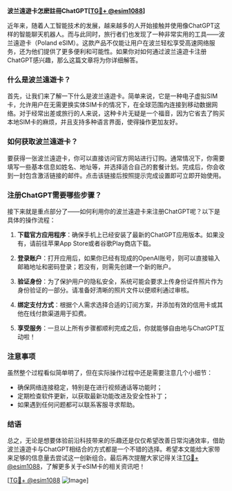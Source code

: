 **波兰遠遊卡怎麽註冊ChatGPT[[TG💪+ @esim1088](https://t.me/s/esim1088)]**

近年来，随着人工智能技术的发展，越来越多的人开始接触并使用像ChatGPT这样的智能聊天机器人。而与此同时，旅行者们也发现了一种非常实用的工具——波兰遠遊卡（Poland eSIM）。这款产品不仅能让用户在波兰轻松享受高速网络服务，还为他们提供了更多便利和可能性。如果你对如何通过波兰遠遊卡注册ChatGPT感兴趣，那么这篇文章将为你详细解答。

### 什么是波兰遠遊卡？

首先，让我们来了解一下什么是波兰遠遊卡。简单来说，它是一种电子虚拟SIM卡，允许用户在无需更换实体SIM卡的情况下，在全球范围内连接到移动数据网络。对于经常出差或旅行的人来说，这种卡片无疑是一个福音，因为它省去了购买本地SIM卡的麻烦，并且支持多种语言界面，使得操作更加友好。

### 如何获取波兰遠遊卡？

要获得一张波兰遠遊卡，你可以直接访问官方网站进行订购。通常情况下，你需要填写一些基本信息如姓名、地址等，并选择适合自己的套餐计划。完成后，你会收到一封包含激活链接的邮件。点击该链接后按照提示完成设置即可立即开始使用。

### 注册ChatGPT需要哪些步骤？

接下来就是重点部分了——如何利用你的波兰遠遊卡来注册ChatGPT呢？以下是具体的操作流程：

1. **下载官方应用程序**：确保手机上已经安装了最新的ChatGPT应用版本。如果没有，请前往苹果App Store或者谷歌Play商店下载。
   
2. **登录账户**：打开应用后，如果你已经有现成的OpenAI账号，则可以直接输入邮箱地址和密码登录；若没有，则需先创建一个新的账户。

3. **验证身份**：为了保护用户的隐私安全，系统可能会要求上传身份证件照片作为身份验证的一部分。请准备好清晰的照片文件以便顺利通过审核。

4. **绑定支付方式**：根据个人需求选择合适的订阅方案，并添加有效的信用卡或其他在线付款渠道用于扣费。

5. **享受服务**：一旦以上所有步骤都顺利完成之后，你就能够自由地与ChatGPT互动啦！

### 注意事项

虽然整个过程看似简单明了，但在实际操作过程中还是需要注意几个小细节：
- 确保网络连接稳定，特别是在进行视频通话等功能时；
- 定期检查软件更新，以获取最新功能改进及安全性补丁；
- 如果遇到任何问题都可以联系客服寻求帮助。

### 结语

总之，无论是想要体验前沿科技带来的乐趣还是仅仅希望改善日常沟通效率，借助波兰遠遊卡与ChatGPT相结合的方式都是一个不错的选择。希望本文能给大家带来足够的信息量去尝试这一创新组合。最后再次提醒大家记得关注[TG💪+ @esim1088](https://t.me/s/esim1088)，了解更多关于eSIM卡的相关资讯吧！

[[TG💪+ @esim1088](https://t.me/s/esim1088) ![Image](https://i.postimg.cc/4NQfJmqS/Snipaste-2025-05-13-00-14-12.png)]